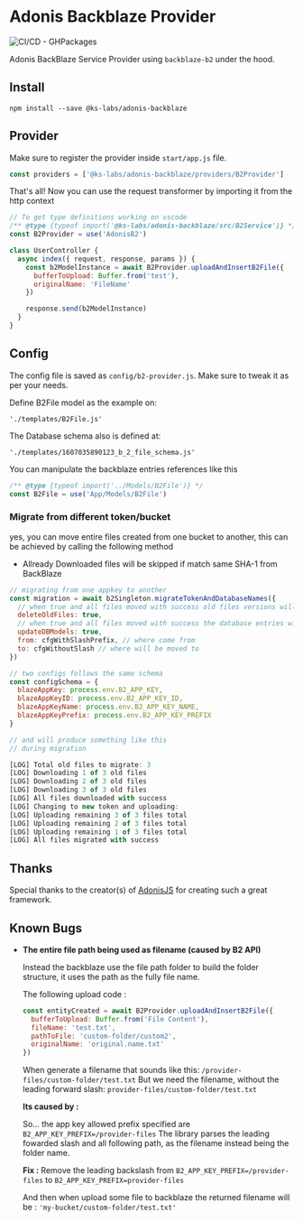 # Adonis Backblaze Provider

![CI/CD - GHPackages](https://github.com/ks-labs/adonis-backblaze/workflows/CI/CD%20-%20GHPackages/badge.svg)

Adonis BackBlaze Service Provider using `backblaze-b2` under the hood.

## Install

```
npm install --save @ks-labs/adonis-backblaze
```

## Provider

Make sure to register the provider inside `start/app.js` file.

```js
const providers = ['@ks-labs/adonis-backblaze/providers/B2Provider']
```

That's all! Now you can use the request transformer by importing it from the http context

```js
// To get type definitions working on vscode
/** @type {typeof import('@ks-labs/adonis-backblaze/src/B2Service')} */
const B2Provider = use('AdonisB2')

class UserController {
  async index({ request, response, params }) {
    const b2ModelInstance = await B2Provider.uploadAndInsertB2File({
      bufferToUpload: Buffer.from('test'),
      originalName: 'FileName'
    })

    response.send(b2ModelInstance)
  }
}
```

## Config

The config file is saved as `config/b2-provider.js`. Make sure to tweak it as per your needs.

Define B2File model as the example on:

`'./templates/B2File.js'`

The Database schema also is defined at:

`'./templates/1607035890123_b_2_file_schema.js'`

You can manipulate the backblaze entries references like this

```javascript
/** @type {typeof import('../Models/B2File')} */
const B2File = use('App/Models/B2File')
```

### Migrate from different token/bucket

yes, you can move entire files created from one bucket to another,
this can be achieved by calling the following method

- Allready Downloaded files will be skipped if match same SHA-1 from BackBlaze

```js
// migrating from one appkey to another
const migration = await b2Singleton.migrateTokenAndDatabaseNames({
  // when true and all files moved with success old files versions will be deleted
  deleteOldFiles: true,
  // when true and all files moved with success the database entries will be updated with new reference
  updateDBModels: true,
  from: cfgWithSlashPrefix, // where come from
  to: cfgWithoutSlash // where will be moved to
})

// two configs follows the same schema
const configSchema = {
  blazeAppKey: process.env.B2_APP_KEY,
  blazeAppKeyID: process.env.B2_APP_KEY_ID,
  blazeAppKeyName: process.env.B2_APP_KEY_NAME,
  blazeAppKeyPrefix: process.env.B2_APP_KEY_PREFIX
}

// and will produce something like this
// during migration

[LOG] Total old files to migrate: 3
[LOG] Downloading 1 of 3 old files
[LOG] Downloading 2 of 3 old files
[LOG] Downloading 3 of 3 old files
[LOG] All files downloaded with success
[LOG] Changing to new token and uploading:
[LOG] Uploading remaining 3 of 3 files total
[LOG] Uploading remaining 2 of 3 files total
[LOG] Uploading remaining 1 of 3 files total
[LOG] All files migrated with success
```

## Thanks

Special thanks to the creator(s) of [AdonisJS](http://adonisjs.com/) for creating such a great framework.

## Known Bugs

- **The entire file path being used as filename (caused by B2 API)**

  Instead the backblaze use the file path folder to build the folder structure, it uses the path as the fully file name.

  The following upload code :

  ```javascript
  const entityCreated = await B2Provider.uploadAndInsertB2File({
    bufferToUpload: Buffer.from('File Content'),
    fileName: 'test.txt',
    pathToFile: 'custom-folder/custom2',
    originalName: 'original.name.txt'
  })
  ```

  When generate a filename that sounds like this:
  `/provider-files/custom-folder/test.txt`
  But we need the filename, without the leading forward slash:
  `provider-files/custom-folder/test.txt`

  **Its caused by :**

  So... the app key allowed prefix specified are `B2_APP_KEY_PREFIX=/provider-files`
  The library parses the leading fowarded slash and all following path, as the filename instead being the folder name.

  **Fix :**
  Remove the leading backslash
  from
  `B2_APP_KEY_PREFIX=/provider-files`
  to
  `B2_APP_KEY_PREFIX=provider-files`

  And then when upload some file to backblaze the returned filename will be :
  `'my-bucket/custom-folder/test.txt'`
